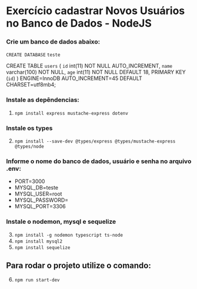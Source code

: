 # Exercício cadastrar Novos Usuários no Banco de Dados - NodeJS

### Crie um banco de dados abaixo:

`CREATE DATABASE` `teste`

CREATE TABLE `users` (
  `id` int(11) NOT NULL AUTO_INCREMENT,
  `name` varchar(100) NOT NULL,
  `age` int(11) NOT NULL DEFAULT 18,
  PRIMARY KEY (`id`)
) ENGINE=InnoDB AUTO_INCREMENT=45 DEFAULT CHARSET=utf8mb4;

### Instale as depêndencias:
1. `npm install express mustache-express dotenv`

### Instale os types
2. `npm install --save-dev @types/express @types/mustache-express @types/node`

### Informe o nome do banco de dados, usuário e senha no arquivo .env:
- PORT=3000
- MYSQL_DB=teste
- MYSQL_USER=root
- MYSQL_PASSWORD=
- MYSQL_PORT=3306

### Instale o nodemon, mysql e sequelize

3. `npm install -g nodemon typescript ts-node`
4. `npm install mysql2`
5. `npm install sequelize`

## Para rodar o projeto utilize o comando:

6. `npm run start-dev`
